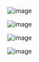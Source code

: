 ![image](https://github.com/user-attachments/assets/2e8ad426-4e72-4b3a-9824-a19964ef88a4)

![image](https://github.com/user-attachments/assets/39e835ee-5c0b-4095-abae-5cebc945b643)

![image](https://github.com/user-attachments/assets/166372ef-9a2b-47c8-a996-dfc5ce2c9f54)

![image](https://github.com/user-attachments/assets/ad7feafa-2a4b-4b11-8207-8ede42db2530)



